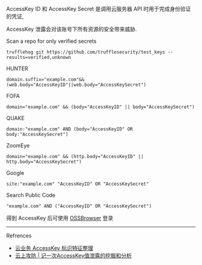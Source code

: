 AccessKey ID 和 AccessKey Secret 是调用云服务器 API 时用于完成身份验证的凭证,

 AccessKey 泄露会对该账号下所有资源的安全带来威胁.

Scan a repo for only verified secrets

```
trufflehog git https://github.com/trufflesecurity/test_keys --results=verified,unknown
```

HUNTER

```
domain.suffix="example.com"&&(web.body="AccessKeyID"||web.body="AccessKeySecret")
```

FOFA

```
domain="example.com" && (body="AccessKeyID" || body="AccessKeySecret")
```

QUAKE

```
domain:"example.com" AND (body="AccessKeyID" OR body:"AccessKeySecret")
```

ZoomEye

```
domain="example.com" && (http.body="AccessKeyID" || http.body="AccessKeySecret")
```

Google

```
site:"example.com" "AccessKeyID" OR "AccessKeySecret"
```

Search Public Code

```
"example.com" AND ("AccessKeyID" OR "AccessKeySecret")
```

得到 AccessKey 后可使用 [OSSBrowser](https://help.aliyun.com/zh/oss/developer-reference/ossbrowser-2-0-overview?spm=a2c4g.11186623.help-menu-31815.d_3_4_3_0.29b73cca99hU99) 登录

---

Refrences

- [云业务 AccessKey 标识特征整理](https://wiki.teamssix.com/cloudservice/more/)
- [云上攻防 | 记一次AccessKey值泄露的挖掘和分析](https://rivers.chaitin.cn/blog/cqq5arp0lnec5jjugkqg)